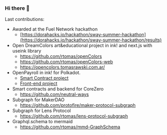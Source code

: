 ### Hi there 👋

Last contributions:
+ Awarded at the Fuel Network hackathon
  + [https://dorahacks.io/hackathon/sway-summer-hackathon](https://dorahacks.io/hackathon/sway-summer-hackathon/results)
+ Open DreamColors art&educational project in ink! and next.js with useink library
  + https://github.com/rtomas/openColors
  + https://github.com/rtomas/openColors-web
  + https://opencolors.tomasrawski.com.ar/
+ OpenPayroll in ink! for Polkadot.
  + [Smart Contract project](https://github.com/polkadrys/openPayroll)
  + [Front-end project](https://github.com/polkadrys/open-payroll-web/)
+ Smart contracts and backend for CoreZero 
  + https://github.com/neutral-ways   
+ Subgraph for MakerDAO
  + https://github.com/protofire/maker-protocol-subgraph
+ Subgraph for Lens Protocol
  + https://github.com/rtomas/lens-protocol-subgraph
+ Graphql.schema to mermaid
  + https://github.com/rtomas/mmd-GraphSchema


